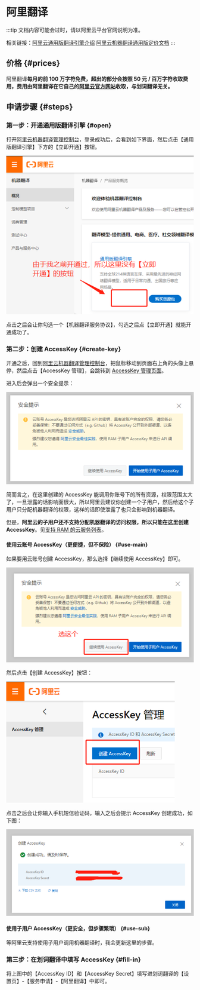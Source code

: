 # 阿里翻译

:::tip
文档内容可能会过时，请以阿里云平台官网说明为准。

相关链接：[阿里云通用版翻译引擎介绍](https://www.aliyun.com/product/ai/base_alimt) [阿里云机器翻译通用版定价文档](https://help.aliyun.com/document_detail/158294.html)
:::

## 价格 {#prices}

阿里翻译**每月的前 100 万字符免费，超出的部分会按照 50 元 / 百万字符收取费用，费用由阿里翻译在它自己的[阿里云官方网站](https://www.aliyun.com/)收取，与划词翻译无关。**

## 申请步骤 {#steps}

### 第一步：开通通用版翻译引擎 {#open}

打开[阿里云机器翻译管理控制台](https://mt.console.aliyun.com/basic)，登录成功后，会看到如下界面，然后点击【通用版翻译引擎】下方的【立即开通】按钮。

![立即开通按钮](../../static/ali1.png)

点击之后会让你勾选一个【机器翻译服务协议】，勾选之后点【立即开通】就能开通成功了。

### 第二步：创建 AccessKey {#create-key}

开通之后，回到[阿里云机器翻译管理控制台](https://mt.console.aliyun.com/basic)，把鼠标移动到页面右上角的头像上悬停，然后点击【AccessKey 管理】，会跳转到 [AccessKey 管理页面](https://ram.console.aliyun.com/manage/ak)。

进入后会弹出一个安全提示：

![img_11.png](./img_11.png)

简而言之，在这里创建的 AccessKey 能调用你账号下的所有资源，权限范围太大了，一旦泄露的话影响面很大，所以阿里云建议你创建一个子用户，然后给这个子用户只分配机器翻译的权限，这样的话即使泄露了也只会影响到机器翻译。

但是，**阿里云的子用户还不支持分配机器翻译的访问权限，所以只能在这里创建 AccessKey**。见[支持 RAM 的云服务列表](https://help.aliyun.com/document_detail/28630.html)。

#### 使用云账号 AccessKey（更便捷，但不保险） {#use-main}

如果要用云账号创建 AccessKey，那么选择【继续使用 AccessKey】即可。

![安全提示](../../static/ali2.png)

然后点击【创建 AccessKey】按钮：

![创建 AccessKey](../../static/ali3.png)

点击之后会让你输入手机短信验证码，输入之后会提示 AccessKey 创建成功，如下图：

![创建成功弹窗](../../static/ali4.png)

#### 使用子用户 AccessKey（更安全，但步骤繁琐） {#use-sub}

等阿里云支持使用子用户调用机器翻译时，我会更新这里的步骤。

### 第三步：在划词翻译中填写 AccessKey {#fill-in}

将上图中的【AccessKey ID】和【AccessKey Secret】填写进划词翻译的【设置页】-【服务申请】-【阿里翻译】中即可。